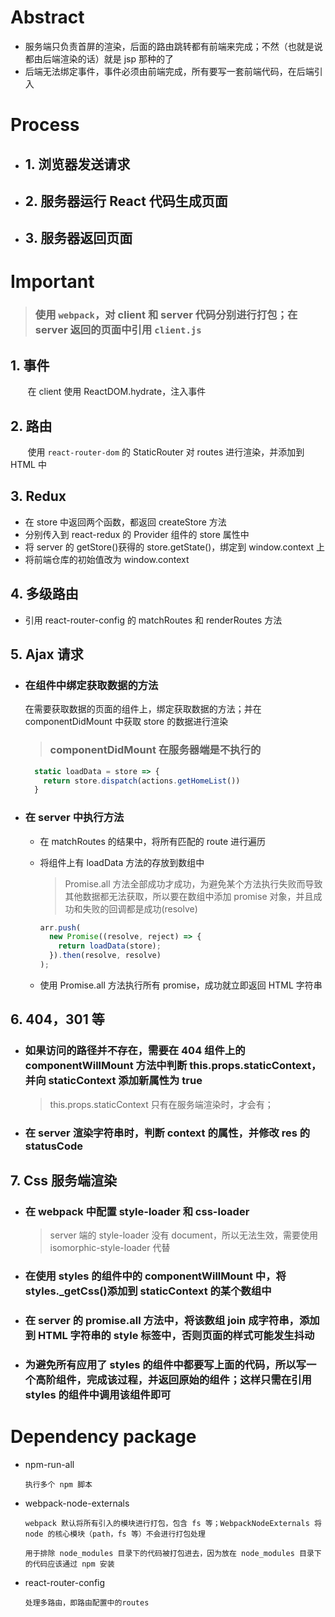 # Abstract

- 服务端只负责首屏的渲染，后面的路由跳转都有前端来完成；不然（也就是说都由后端渲染的话）就是 jsp 那种的了
- 后端无法绑定事件，事件必须由前端完成，所有要写一套前端代码，在后端引入

# Process

- ## 1. 浏览器发送请求
- ## 2. 服务器运行 React 代码生成页面
- ## 3. 服务器返回页面

# Important

> ### 使用 `webpack`，对 client 和 server 代码分别进行打包；在 server 返回的页面中引用 `client.js`

## 1. 事件

&nbsp;&nbsp;&nbsp;&nbsp;&nbsp;&nbsp;&nbsp;在 client 使用 ReactDOM.hydrate，注入事件

## 2. 路由

&nbsp;&nbsp;&nbsp;&nbsp;&nbsp;&nbsp;&nbsp;使用 `react-router-dom` 的 StaticRouter 对 routes 进行渲染，并添加到 HTML 中

## 3. Redux

- 在 store 中返回两个函数，都返回 createStore 方法
- 分别传入到 react-redux 的 Provider 组件的 store 属性中
- 将 server 的 getStore()获得的 store.getState()，绑定到 window.context 上
- 将前端仓库的初始值改为 window.context

## 4. 多级路由

- 引用 react-router-config 的 matchRoutes 和 renderRoutes 方法

## 5. Ajax 请求

- ### 在组件中绑定获取数据的方法

  在需要获取数据的页面的组件上，绑定获取数据的方法；并在 componentDidMount 中获取 store 的数据进行渲染

  > ### componentDidMount 在服务器端是不执行的

  ```javascript
    static loadData = store => {
      return store.dispatch(actions.getHomeList())
    }
  ```

- ### 在 server 中执行方法

  - 在 matchRoutes 的结果中，将所有匹配的 route 进行遍历
  - 将组件上有 loadData 方法的存放到数组中

    > Promise.all 方法全部成功才成功，为避免某个方法执行失败而导致其他数据都无法获取，所以要在数组中添加 promise 对象，并且成功和失败的回调都是成功(resolve)

    ```javascript
    arr.push(
      new Promise((resolve, reject) => {
        return loadData(store);
      }).then(resolve, resolve)
    );
    ```

  - 使用 Promise.all 方法执行所有 promise，成功就立即返回 HTML 字符串

## 6. 404，301 等

- ### 如果访问的路径并不存在，需要在 404 组件上的 componentWillMount 方法中判断 this.props.staticContext，并向 staticContext 添加新属性为 true
  > this.props.staticContext 只有在服务端渲染时，才会有；
- ### 在 server 渲染字符串时，判断 context 的属性，并修改 res 的 statusCode

## 7. Css 服务端渲染

- ### 在 webpack 中配置 style-loader 和 css-loader
  > server 端的 style-loader 没有 document，所以无法生效，需要使用 isomorphic-style-loader 代替
- ### 在使用 styles 的组件中的 componentWillMount 中，将 styles.\_getCss()添加到 staticContext 的某个数组中
- ### 在 server 的 promise.all 方法中，将该数组 join 成字符串，添加到 HTML 字符串的 style 标签中，否则页面的样式可能发生抖动
- ### 为避免所有应用了 styles 的组件中都要写上面的代码，所以写一个高阶组件，完成该过程，并返回原始的组件；这样只需在引用 styles 的组件中调用该组件即可

# Dependency package

- npm-run-all

  `执行多个 npm 脚本`

- webpack-node-externals

  `webpack 默认将所有引入的模块进行打包，包含 fs 等；WebpackNodeExternals 将 node 的核心模块（path，fs 等）不会进行打包处理`

  `用于排除 node_modules 目录下的代码被打包进去，因为放在 node_modules 目录下的代码应该通过 npm 安装`

- react-router-config

  `处理多路由，即路由配置中的routes`
